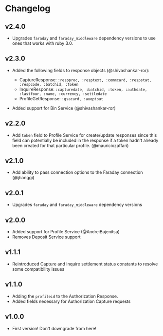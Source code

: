 # Changelog

## v2.4.0

* Upgrades `faraday` and `faraday_middleware` dependency versions to use ones that works with ruby 3.0.

## v2.3.0

* Added the following fields to response objects (@shivashankar-ror):
  - CaptureResponse: `:respproc, :resptext, :commcard, :respstat, :respcode, :batchid, :token`
  - InquireResponse: `:capturedate, :batchid, :token, :authdate, :lastfour, :name, :currency, :settledate`
  - ProfileGetResponse: `:gsacard, :auoptout`

* Added support for Bin Service (@shivashankar-ror)

## v2.2.0

* Add `token` field to Profile Service for create/update responses since this field can potentially be included in the response if a token hadn't already been created for that particular profile. (@mauriciozaffari)

## v2.1.0

* Add ability to pass connection options to the Faraday connection (@jhanggi)

## v2.0.1

* Upgrades `faraday` and `faraday_middleware` dependency versions

## v2.0.0

* Added support for Profile Service (@AndreiBujenitsa)
* Removes Deposit Service support

## v1.1.1

* Reintroduced Capture and Inquire settlement status constants to resolve some compatibility issues

## v1.1.0

* Adding the `profileid` to the Authorization Response.
* Added fields necessary for Authorization Capture requests

## v1.0.0

* First version! Don't downgrade from here!
